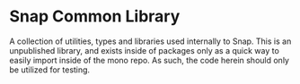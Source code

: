 # Snap Common Library

A collection of utilities, types and libraries used internally to Snap. This is an unpublished library, and exists inside of packages only as a quick way to easily import inside of the mono repo. As such, the code herein should only be utilized for testing.